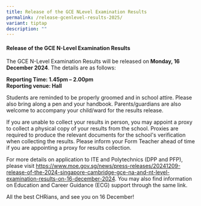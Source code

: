 ```yaml
---
title: Release of the GCE NLevel Examination Results
permalink: /release-gcenlevel-results-2025/
variant: tiptap
description: ""
---
```

<h4><strong>Release of the GCE N-Level Examination Results</strong></h4>
<p>The GCE N-Level Examination Results will be released on<strong> Monday, 16 December 2024</strong>.
The details are as follows:</p>
<p><strong>Reporting Time: 1.45pm – 2.00pm</strong>
<br><strong>Reporting venue: Hall</strong>
</p>
<p>Students are reminded to be properly groomed and in school attire. Please
also bring along a pen and your handbook. Parents/guardians are also welcome
to accompany your child/ward for the results release.</p>
<p>If you are unable to collect your results in person, you may appoint a
proxy to collect a physical copy of your results from the school. Proxies
are required to produce the relevant documents for the school's verification
when collecting the results. Please inform your Form Teacher ahead of time
if you are appointing a proxy for results collection.</p>
<p>For more details on application to ITE and Polytechnics (DPP and PFP),
please visit <a href="https://www.moe.gov.sg/news/press-releases/20241209-release-of-the-2024-singapore-cambridge-gce-na-and-nt-level-examination-results-on-16-december-2024" rel="noopener nofollow" target="_blank">https://www.moe.gov.sg/news/press-releases/20241209-release-of-the-2024-singapore-cambridge-gce-na-and-nt-level-examination-results-on-16-december-2024</a>.
You may also find information on Education and Career Guidance (ECG) support
through the same link.</p>
<p>All the best CHRians, and see you on 16 December!</p>